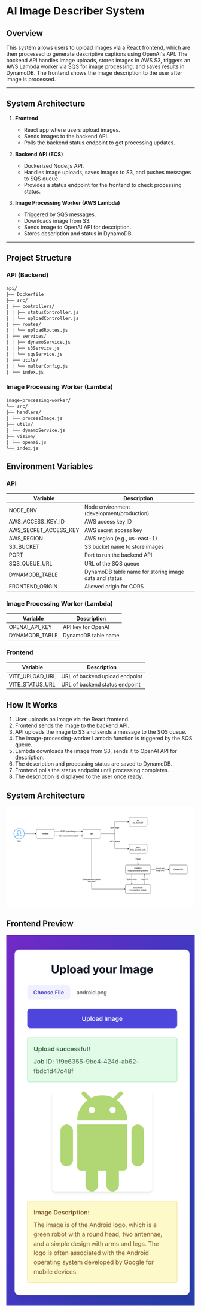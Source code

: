 # AI Image Describer System

## Overview

This system allows users to upload images via a React frontend, which are then processed to generate descriptive captions using OpenAI's API. The backend API handles image uploads, stores images in AWS S3, triggers an AWS Lambda worker via SQS for image processing, and saves results in DynamoDB. The frontend shows the image description to the user after image is processed.

---

## System Architecture

1. **Frontend**  
   - React app where users upload images.  
   - Sends images to the backend API.  
   - Polls the backend status endpoint to get processing updates.

2. **Backend API (ECS)**  
   - Dockerized Node.js API.  
   - Handles image uploads, saves images to S3, and pushes messages to SQS queue.  
   - Provides a status endpoint for the frontend to check processing status.

3. **Image Processing Worker (AWS Lambda)**  
   - Triggered by SQS messages.  
   - Downloads image from S3.  
   - Sends image to OpenAI API for description.  
   - Stores description and status in DynamoDB.

---

## Project Structure

### API (Backend)
```
api/
├── Dockerfile
├── src/
│ ├── controllers/
│ │ ├── statusController.js
│ │ └── uploadController.js
│ ├── routes/
│ │ └── uploadRoutes.js
│ ├── services/
│ │ ├── dynamoService.js
│ │ ├── s3Service.js
│ │ └── sqsService.js
│ ├── utils/
│ │ └── multerConfig.js
│ └── index.js
```

### Image Processing Worker (Lambda)
```
image-processing-worker/
└── src/
├── handlers/
│ └── processImage.js
├── utils/
│ └── dynamoService.js
├── vision/
│ └── openai.js
└── index.js
```

## Environment Variables

### API

| Variable            | Description                         |
|---------------------|-----------------------------------|
| NODE_ENV            | Node environment (development/production) |
| AWS_ACCESS_KEY_ID   | AWS access key ID                  |
| AWS_SECRET_ACCESS_KEY | AWS secret access key             |
| AWS_REGION          | AWS region (e.g., us-east-1)      |
| S3_BUCKET           | S3 bucket name to store images    |
| PORT                | Port to run the backend API       |
| SQS_QUEUE_URL       | URL of the SQS queue              |
| DYNAMODB_TABLE      | DynamoDB table name for storing image data and status |
| FRONTEND_ORIGIN     | Allowed origin for CORS            |

### Image Processing Worker (Lambda)

| Variable         | Description                      |
|------------------|--------------------------------|
| OPENAI_API_KEY   | API key for OpenAI              |
| DYNAMODB_TABLE   | DynamoDB table name             |

### Frontend

| Variable         | Description                      |
|------------------|--------------------------------|
| VITE_UPLOAD_URL  | URL of backend upload endpoint  |
| VITE_STATUS_URL  | URL of backend status endpoint  |

## How It Works

1. User uploads an image via the React frontend.
2. Frontend sends the image to the backend API.
3. API uploads the image to S3 and sends a message to the SQS queue.
4. The image-processing-worker Lambda function is triggered by the SQS queue.
5. Lambda downloads the image from S3, sends it to OpenAI API for description.
6. The description and processing status are saved to DynamoDB.
7. Frontend polls the status endpoint until processing completes.
8. The description is displayed to the user once ready.

## System Architecture

![System Design](assets/system-design.png)

## Frontend Preview

![Frontend Screenshot](assets/frontend.png)



